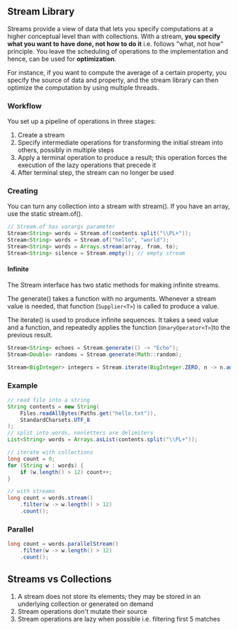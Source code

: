 ## Stream Library

Streams provide a view of data that lets you specify computations at a higher conceptual level than with collections. With a stream, **you specify what you want to have done, not how to do it** i.e. follows "what, not how" principle. You leave the scheduling of operations to the implementation and hence, can be used for **optimization**.

For instance, if you want to compute the average of a certain property, you specify the source of data and property, and the stream library can then optimize the computation by using multiple threads.

### Workflow

You set up a pipeline of operations in three stages:

1. Create a stream
2. Specify intermediate operations for transforming the initial stream into others, possibly in multiple steps
3. Apply a terminal operation to produce a result; this operation forces the execution of the lazy operations that precede it
4. After terminal step, the stream can no longer be used

### Creating

You can turn any collection into a stream with stream(). If you have an array, use the static stream.of().

```java
// Stream.of has varargs parameter
Stream<String> words = Stream.of(contents.split("\\PL+"));
Stream<String> words = Stream.of("hello", "world");
Stream<String> words = Arrays.stream(array, from, to);
Stream<String> silence = Stream.empty(); // empty stream
```

#### Infinite

The Stream interface has two static methods for making infinite streams.

The generate() takes a function with no arguments. Whenever a stream value is needed, that function (`Supplier<T>`) is called to produce a value.

The iterate() is used to produce infinite sequences. It takes a seed value and a function, and repeatedly applies the function (`UnaryOperator<T>`)to the previous result.

```java
Stream<String> echoes = Stream.generate(() -> "Echo");
Stream<Double> randoms = Stream.generate(Math::random);

Stream<BigInteger> integers = Stream.iterate(BigInteger.ZERO, n -> n.add(BigInteger.ONE));
```

### Example

```java
// read file into a string
String contents = new String(
    Files.readAllBytes(Paths.get("hello.txt")),
    StandardCharsets.UTF_8
);
// split into words, nonletters are delimiters
List<String> words = Arrays.asList(contents.split("\\PL+"));

// iterate with collections
long count = 0;
for (String w : words) {
    if (w.length() > 12) count++;
}

// with streams
long count = words.stream()
    .filter(w -> w.length() > 12)
    .count();
```

### Parallel

```java
long count = words.parallelStream()
    .filter(w -> w.length() > 12)
    .count();
```

## Streams vs Collections

1. A stream does not store its elements; they may be stored in an underlying collection or generated on demand
2. Stream operations don't mutate their source
3. Stream operations are lazy when possible i.e. filtering first 5 matches
